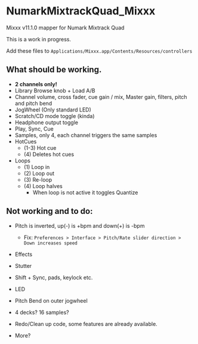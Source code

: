 NumarkMixtrackQuad_Mixxx
========================

Mixxx v11.1.0 mapper for Numark Mixtrack Quad 

This is a work in progress.

Add these files to 
`Applications/Mixxx.app/Contents/Resources/controllers`

What should be working.
---------------
- **2 channels only!**
-	Library Browse knob + Load A/B
-	Channel volume, cross fader, cue gain / mix, Master gain, filters, pitch and pitch bend
- 	JogWheel  (Only standard LED)
-  Scratch/CD mode toggle (kinda)
-	Headphone output toggle 
-	Play, Sync, Cue
-	Samples, only 4, each channel triggers the same samples
-	HotCues
    - (1-3) Hot cue
    - (4) Deletes hot cues
-	Loops
    - (1) Loop in
    - (2) Loop out
    - (3) Re-loop
    - (4) Loop halves
        - When loop is not active it toggles Quantize


 Not working and to do:
 ------------
- Pitch is inverted, up(-) is +bpm and down(+) is -bpm

  - Fix:    `Preferences > Interface > Pitch/Rate slider direction > Down increases speed`
-  Effects
-  Stutter
-  Shift + Sync, pads, keylock etc.
-  LED
-  Pitch Bend on outer jogwheel
-  4 decks? 16 samples?
-  Redo/Clean up code, some features are already available.
-  More?
